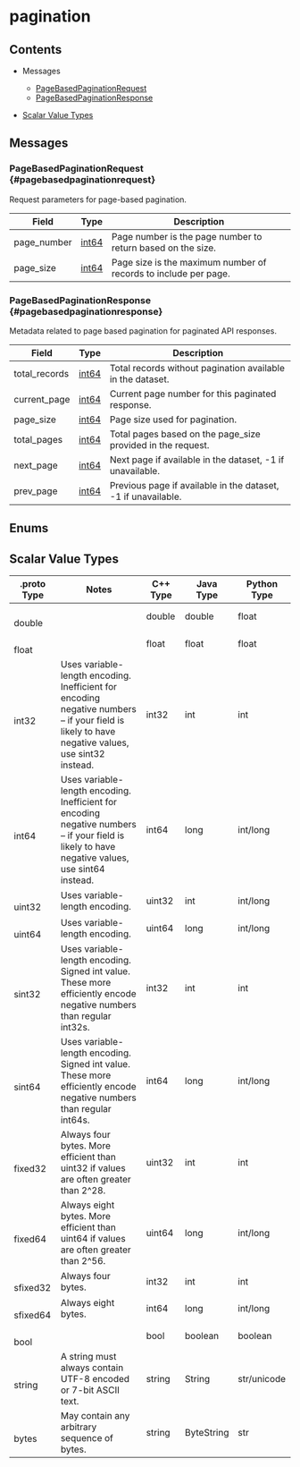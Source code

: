 [//]: # (Generated by grpc-framework using protoc-gen-doc)
[//]: # (Do not edit)


# pagination

## Contents


- Messages
    - [PageBasedPaginationRequest](#pagebasedpaginationrequest)
    - [PageBasedPaginationResponse](#pagebasedpaginationresponse)
  



- [Scalar Value Types](#scalar-value-types)



 <!-- end services -->

## Messages


### PageBasedPaginationRequest {#pagebasedpaginationrequest}
Request parameters for page-based pagination.


| Field | Type | Description |
| ----- | ---- | ----------- |
| page_number | [ int64](#int64) | Page number is the page number to return based on the size. |
| page_size | [ int64](#int64) | Page size is the maximum number of records to include per page. |
 <!-- end Fields -->
 <!-- end HasFields -->


### PageBasedPaginationResponse {#pagebasedpaginationresponse}
Metadata related to page based pagination for paginated API responses.


| Field | Type | Description |
| ----- | ---- | ----------- |
| total_records | [ int64](#int64) | Total records without pagination available in the dataset. |
| current_page | [ int64](#int64) | Current page number for this paginated response. |
| page_size | [ int64](#int64) | Page size used for pagination. |
| total_pages | [ int64](#int64) | Total pages based on the page_size provided in the request. |
| next_page | [ int64](#int64) | Next page if available in the dataset, -1 if unavailable. |
| prev_page | [ int64](#int64) | Previous page if available in the dataset, -1 if unavailable. |
 <!-- end Fields -->
 <!-- end HasFields -->
 <!-- end messages -->

## Enums
 <!-- end Enums -->
 <!-- end Files -->

## Scalar Value Types

| .proto Type | Notes | C++ Type | Java Type | Python Type |
| ----------- | ----- | -------- | --------- | ----------- |
| <div><h4 id="double" /></div><a name="double" /> double |  | double | double | float |
| <div><h4 id="float" /></div><a name="float" /> float |  | float | float | float |
| <div><h4 id="int32" /></div><a name="int32" /> int32 | Uses variable-length encoding. Inefficient for encoding negative numbers – if your field is likely to have negative values, use sint32 instead. | int32 | int | int |
| <div><h4 id="int64" /></div><a name="int64" /> int64 | Uses variable-length encoding. Inefficient for encoding negative numbers – if your field is likely to have negative values, use sint64 instead. | int64 | long | int/long |
| <div><h4 id="uint32" /></div><a name="uint32" /> uint32 | Uses variable-length encoding. | uint32 | int | int/long |
| <div><h4 id="uint64" /></div><a name="uint64" /> uint64 | Uses variable-length encoding. | uint64 | long | int/long |
| <div><h4 id="sint32" /></div><a name="sint32" /> sint32 | Uses variable-length encoding. Signed int value. These more efficiently encode negative numbers than regular int32s. | int32 | int | int |
| <div><h4 id="sint64" /></div><a name="sint64" /> sint64 | Uses variable-length encoding. Signed int value. These more efficiently encode negative numbers than regular int64s. | int64 | long | int/long |
| <div><h4 id="fixed32" /></div><a name="fixed32" /> fixed32 | Always four bytes. More efficient than uint32 if values are often greater than 2^28. | uint32 | int | int |
| <div><h4 id="fixed64" /></div><a name="fixed64" /> fixed64 | Always eight bytes. More efficient than uint64 if values are often greater than 2^56. | uint64 | long | int/long |
| <div><h4 id="sfixed32" /></div><a name="sfixed32" /> sfixed32 | Always four bytes. | int32 | int | int |
| <div><h4 id="sfixed64" /></div><a name="sfixed64" /> sfixed64 | Always eight bytes. | int64 | long | int/long |
| <div><h4 id="bool" /></div><a name="bool" /> bool |  | bool | boolean | boolean |
| <div><h4 id="string" /></div><a name="string" /> string | A string must always contain UTF-8 encoded or 7-bit ASCII text. | string | String | str/unicode |
| <div><h4 id="bytes" /></div><a name="bytes" /> bytes | May contain any arbitrary sequence of bytes. | string | ByteString | str |

